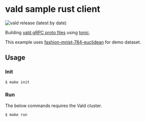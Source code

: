 # vald sample rust client

![vald release (latest by date)](https://img.shields.io/github/v/release/vdaas/vald?display_name=tag&label=vald)

Building [vald gRPC proto files](https://github.com/vdaas/vald/) using [tonic](https://github.com/hyperium).

This example uses [fashion-mnist-784-euclidean](http://ann-benchmarks.com/fashion-mnist-784-euclidean.hdf5) for demo dataset.

## Usage

### Init

```bash
$ make init
```

### Run

The below commands requires the Vald cluster.

```bash
$ make run
```
